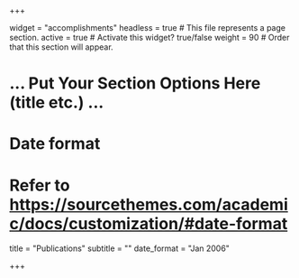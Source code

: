 +++


widget = "accomplishments"
headless = true  # This file represents a page section.
active = true  # Activate this widget? true/false
weight = 90  # Order that this section will appear.


# ... Put Your Section Options Here (title etc.) ...

# Date format
#   Refer to https://sourcethemes.com/academic/docs/customization/#date-format

title = "Publications"
subtitle = ""
date_format = "Jan 2006"





+++